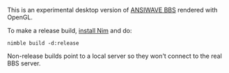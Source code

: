 This is an experimental desktop version of [ANSIWAVE BBS](https://github.com/ansiwave/ansiwave) rendered with OpenGL.

To make a release build, [install Nim](https://nim-lang.org/install.html) and do:

```
nimble build -d:release
```

Non-release builds point to a local server so they won't connect to the real BBS server.

